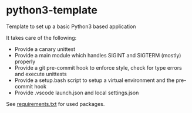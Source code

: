 # python3-template
Template to set up a basic Python3 based application

It takes care of the following:
- Provide a canary unittest
- Provide a main module which handles SIGINT and SIGTERM (mostly) properly
- Provide a git pre-commit hook to enforce style, check for type errors and
  execute unittests
- Provide a setup.bash script to setup a virtual environment and the pre-commit
  hook
- Provide .vscode launch.json and local settings.json

See [requirements.txt](requirements.txt) for used packages.